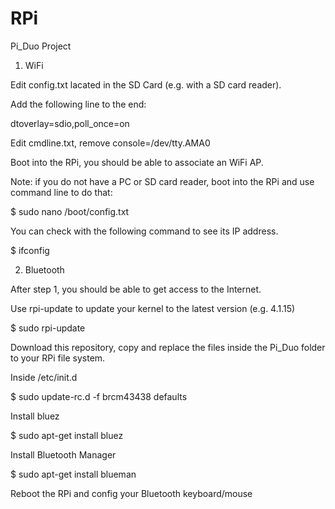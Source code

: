 # RPi


Pi_Duo Project


1. WiFi

Edit config.txt lacated in the SD Card (e.g. with a SD card reader).

Add the following line to the end:

dtoverlay=sdio,poll_once=on

Edit cmdline.txt, remove console=/dev/tty.AMA0

Boot into the RPi, you should be able to associate an WiFi AP.

Note: if you do not have a PC or SD card reader, boot into the RPi and use command line to do that:

$ sudo nano /boot/config.txt

You can check with the following command to see its IP address.

$ ifconfig


2. Bluetooth

After step 1, you should be able to get access to the Internet.

Use rpi-update to update your kernel to the latest version (e.g. 4.1.15)

$ sudo rpi-update

Download this repository, copy and replace the files inside the Pi_Duo folder to your RPi file system.

Inside /etc/init.d

$ sudo update-rc.d -f brcm43438 defaults

Install bluez

$ sudo apt-get install bluez

Install Bluetooth Manager

$ sudo apt-get install blueman

Reboot the RPi and config your Bluetooth keyboard/mouse 

